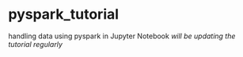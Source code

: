 # pyspark_tutorial
handling data using pyspark in Jupyter Notebook
*will be updating the tutorial regularly*
